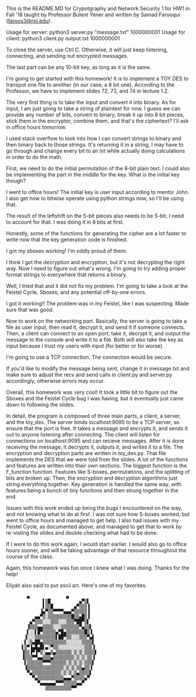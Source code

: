 This is the README.MD for Crypotgraphy and Network Security 1 for HW1 in Fall '18 taught by Professor Bulent Yener and written by Samad Farooqui (faroos3@rpi.edu). 

Usage for server: python3 server.py "message.txt" 1000000001
Usage for client: python3 client.py  output.txt 1000000001

To close the server, use Ctrl C. Otherwise, it will just keep listening, connecting, and sending out encrypted messages.

The last part can be any 10-bit key, as long as it is the same. 

I'm going to get started with this homework! It is to implement a TOY DES to transpot one file to another (in our case, a 8 bit one). According to the Professor, we have to implement slides 72, 73, and 74 in lecture 1.2. 

The very first thing is to take the input and convert it into binary. As for input, I am just going to take a string of plaintext for now. I guess we can provide any number of bits, convert to binary, break it up into 8 bit pieces, stick them in the encryptor, combine them, and that's the ciphertext? I'll ask in office hours tomorrow. 

I used stack overflow to look into how I can convert strings to binary and then binary back to those strings. It's returning it in a string, I may have to go through and change every bit to an int while actually doing calculations in order to do the math. 

First, we need to do the initial permutation of the 8-bit plain text. I could also be implementing the part in the middle for the key. What is the initial key though? 

I went to office hours! The initial key is user input according to mentor John. I also get how to bitwise operate using python strings now, so I'll be using that. 

The result of the leftshift on the 5-bit pieces also needs to be 5-bit, I need to account for that. I was doing it in 8 bits at first.


Honestly, some of the functions for generating the cipher are a lot faster to write now that the key generation code is finished. 

I got my sboxes working! I'm oddly proud of them.

I think I got the decryption and encryption, but it's not decrypting the right way. Now I need to figure out what's wrong. I'm going to try adding proper format strings to everywhere that returns a binary. 

Well, I tried that and it did not fix my problem. I'm going to take a look at the Feistel Cycle, Sboxes, and any potential off-by-one errors.

I got it working!! The problem was in my Feistel, like I was suspecting. Made sure that was good. 

Now to work on the networking part. Basically, the server is going to take a file as user input, then read it, decrypt it, and send it if someone connects. Then, a client can connect to an open port, take it, decrypt it, and output the message to the console and write it to a file. Both will also take the key as input because I trust my users with input (for better or for worse). 

I'm going to use a TCP connection. The connection would be secure. 

If you'd like to modify the message being sent, change it in message.txt and make sure to adjust the recv and send calls in client.py and server.py accordingly, otherwise errors may occur. 

Overall, this homework was very cool! It took a little bit to figure out the Sboxes and the Feistel Cycle bug I was having, but it eventually just came down to following the slides. 

In detail, the program is composed of three main parts, a client, a server, and the toy_des. The server binds localhost:9095 to be a TCP server, so ensure that the port is free. It takes a message and encrypts it, and sends it out to anyone listening after connecting. The client will listen for connections on localhost:9095 and can recieve messages. After it is done receiving the message, it decrypts it, outputs it, and writes it to a file. The encryption and decryption parts are written in toy_des.py. That file implements the DES that we were told from the slides. A lot of the functions and features are written into their own sections. The biggest function is the F_function function. Features like S-boxes, permutations, and the splitting of bits are broken up. Then, the encryption and decryption algorithms just string everything together. Key generation is handled the same way, with features being a bunch of tiny functions and then strung together in the end.

Issues with this work ended up being the bugs I encountered on the way, and not knowing what to do at first. I was not sure how S-boxes worked, but went to office hours and managed to get help. I also had issues with my Feistel Cycle, as documented above, and managed to get that to work by re-visting the slides and double checking what had to be done. 

If I were to do this work again, I would start earlier. I would also go to office hours sooner, and will be taking advantage of that resource throughout the course of the class. 

Again, this homework was fun once I knew what I was doing. Thanks for the help! 

Eliyah also said to put ascii art. Here's one of my favorites. 

            ▄              ▄
                  ▌▒█           ▄▀▒▌
                  ▌▒▒█        ▄▀▒▒▒▐
                 ▐▄▀▒▒▀▀▀▀▄▄▄▀▒▒▒▒▒▐
               ▄▄▀▒░▒▒▒▒▒▒▒▒▒█▒▒▄█▒▐
             ▄▀▒▒▒░░░▒▒▒░░░▒▒▒▀██▀▒▌
            ▐▒▒▒▄▄▒▒▒▒░░░▒▒▒▒▒▒▒▀▄▒▒▌
            ▌░░▌█▀▒▒▒▒▒▄▀█▄▒▒▒▒▒▒▒█▒▐
           ▐░░░▒▒▒▒▒▒▒▒▌██▀▒▒░░░▒▒▒▀▄▌
           ▌░▒▄██▄▒▒▒▒▒▒▒▒▒░░░░░░▒▒▒▒▌
          ▌▒▀▐▄█▄█▌▄░▀▒▒░░░░░░░░░░▒▒▒▐
          ▐▒▒▐▀▐▀▒░▄▄▒▄▒▒▒▒▒▒░▒░▒░▒▒▒▒▌
          ▐▒▒▒▀▀▄▄▒▒▒▄▒▒▒▒▒▒▒▒░▒░▒░▒▒▐
           ▌▒▒▒▒▒▒▀▀▀▒▒▒▒▒▒░▒░▒░▒░▒▒▒▌
           ▐▒▒▒▒▒▒▒▒▒▒▒▒▒▒░▒░▒░▒▒▄▒▒▐
            ▀▄▒▒▒▒▒▒▒▒▒▒▒░▒░▒░▒▄▒▒▒▒▌
              ▀▄▒▒▒▒▒▒▒▒▒▒▄▄▄▀▒▒▒▒▄▀
                ▀▄▄▄▄▄▄▀▀▀▒▒▒▒▒▄▄▀
                   ▒▒▒▒▒▒▒▒▒▒▀▀